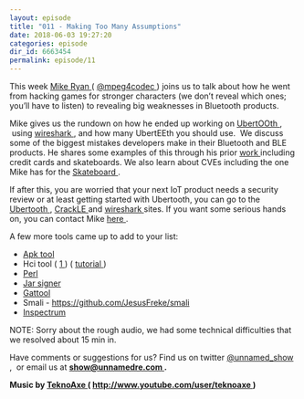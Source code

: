 ```yaml
---
layout: episode
title: "011 - Making Too Many Assumptions"
date: 2018-06-03 19:27:20
categories: episode
dir_id: 6663454
permalink: episode/11
---
```

<p>
 This week
 <a href="http://bluetooth.expert/">
  Mike Ryan
 </a>
 (
 <a href="https://twitter.com/mpeg4codec">
  @mpeg4codec
 </a>
 ) joins us to talk about how he went from hacking games for stronger characters (we don’t reveal which ones; you’ll have to listen) to revealing big weaknesses in Bluetooth products.
</p>
<p>
 Mike gives us the rundown on how he ended up working on
 <a href="https://github.com/greatscottgadgets/ubertooth/">
  UbertOOth
 </a>
 ,  using
 <a href="https://www.wireshark.org/">
  wireshark
 </a>
 , and how many UbertEEth you should use.  We discuss some of the biggest mistakes developers make in their Bluetooth and BLE products. He shares some examples of this through his prior
 <a href="https://github.com/mikeryan">
  work
 </a>
 including credit cards and skateboards. We also learn about CVEs including the one Mike has for the
 <a href="https://cve.mitre.org/cgi-bin/cvename.cgi?name=CVE-2015-2247">
  Skateboard
 </a>
 .
</p>
<p>
 If after this, you are worried that your next IoT product needs a security review or at least getting started with Ubertooth, you can go to the
 <a href="https://github.com/greatscottgadgets/ubertooth/">
  Ubertooth
 </a>
 ,
 <a href="https://github.com/mikeryan">
  CrackLE
 </a>
 and
 <a href="https://www.wireshark.org/">
  wireshark
 </a>
 sites. If you want some serious hands on, you can contact Mike
 <a href="https://ice9.us/">
  here
 </a>
 .
</p>
<p>
 A few more tools came up to add to your list:
</p>
<ul>
 <li>
  <a href="https://ibotpeaches.github.io/Apktool/">
   Apk tool
  </a>
 </li>
 <li>
  Hci tool (
  <a href="https://linux.die.net/man/1/hcitool">
   1
  </a>
  ) (
  <a href="https://github.com/pcborenstein/bluezDoc/wiki/hcitool-and-gatttool-example">
   tutorial
  </a>
  )
 </li>
 <li>
  <a href="https://www.perl.org/">
   Perl
  </a>
 </li>
 <li>
  <a href="https://docs.oracle.com/javase/7/docs/technotes/tools/windows/jarsigner.html">
   Jar signer
  </a>
 </li>
 <li>
  <a href="https://learn.adafruit.com/reverse-engineering-a-bluetooth-low-energy-light-bulb/control-with-bluez">
   Gattool
  </a>
 </li>
 <li>
  Smali -
  <a href="https://github.com/JesusFreke/smali">
   https://github.com/JesusFreke/smali
  </a>
 </li>
 <li>
  <a href="https://github.com/miek/inspectrum">
   Inspectrum
  </a>
 </li>
</ul>
<p>
 NOTE: Sorry about the rough audio, we had some technical difficulties that we resolved about 15 min in.
</p>
<p>
 Have comments or suggestions for us? Find us on twitter
 <a href="https://twitter.com/unnamed_show">
  @unnamed_show
 </a>
 ,  or email us at
 <a href="mailto:show@unnamedre.com">
  <strong>
   show@unnamedre.com
  </strong>
 </a>
 <strong>
  .
 </strong>
</p>
<p>
 <strong>
  Music by
 </strong>
 <a href="http://www.teknoaxe.com">
  <strong>
   TeknoAxe
  </strong>
 </a>
 <strong>
  (
 </strong>
 <a href="http://www.youtube.com/user/teknoaxe">
  <strong>
   http://www.youtube.com/user/teknoaxe
  </strong>
 </a>
 <strong>
  )
 </strong>
</p>
